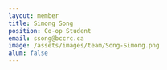 ```yaml
---
layout: member
title: Simong Song
position: Co-op Student
email: ssong@bccrc.ca
image: /assets/images/team/Song-Simong.png
alum: false
---
```

